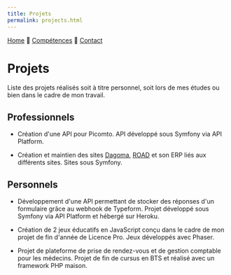 ```yaml
---
title: Projets
permalink: projects.html
---
```

[Home](index.html) 🔸 [Compétences](skills.html) 🔸 [Contact](contact.html)

# Projets

Liste des projets réalisés soit à titre personnel, soit lors de mes études ou bien dans le cadre de mon travail.

## Professionnels

* Création d'une API pour Picomto. API développé sous Symfony via API Platform.

* Création et maintien des sites [Dagoma](https://www.dagoma.fr), [ROAD](https://road.dagoma.fr) et son ERP liés aux différents sites. Sites sous Symfony.

## Personnels

* Développement d'une API permettant de stocker des réponses d'un formulaire grâce au webhook de Typeform. Projet développé sous Symfony via API Platform et hébergé sur Heroku.

* Création de 2 jeux éducatifs en JavaScript conçu dans le cadre de mon projet de fin d'année de Licence Pro. Jeux développés avec Phaser.

* Projet de plateforme de prise de rendez-vous et de gestion comptable pour les médecins. Projet de fin de cursus en BTS et réalisé avec un framework PHP maison.
